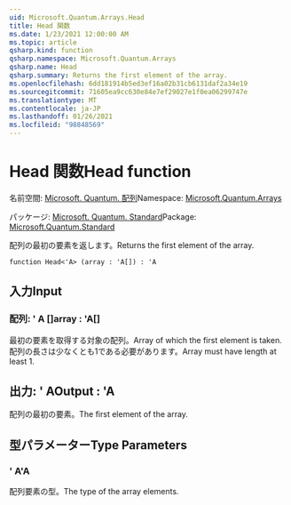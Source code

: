 ```yaml
---
uid: Microsoft.Quantum.Arrays.Head
title: Head 関数
ms.date: 1/23/2021 12:00:00 AM
ms.topic: article
qsharp.kind: function
qsharp.namespace: Microsoft.Quantum.Arrays
qsharp.name: Head
qsharp.summary: Returns the first element of the array.
ms.openlocfilehash: 6dd181914b5ed3ef16a02b31cb6131daf2a34e19
ms.sourcegitcommit: 71605ea9cc630e84e7ef29027e1f0ea06299747e
ms.translationtype: MT
ms.contentlocale: ja-JP
ms.lasthandoff: 01/26/2021
ms.locfileid: "98848569"
---
```

# <a name="head-function"></a><span data-ttu-id="a0c01-102">Head 関数</span><span class="sxs-lookup"><span data-stu-id="a0c01-102">Head function</span></span>

<span data-ttu-id="a0c01-103">名前空間: [Microsoft. Quantum. 配列](xref:Microsoft.Quantum.Arrays)</span><span class="sxs-lookup"><span data-stu-id="a0c01-103">Namespace: [Microsoft.Quantum.Arrays](xref:Microsoft.Quantum.Arrays)</span></span>

<span data-ttu-id="a0c01-104">パッケージ: [Microsoft. Quantum. Standard](https://nuget.org/packages/Microsoft.Quantum.Standard)</span><span class="sxs-lookup"><span data-stu-id="a0c01-104">Package: [Microsoft.Quantum.Standard](https://nuget.org/packages/Microsoft.Quantum.Standard)</span></span>


<span data-ttu-id="a0c01-105">配列の最初の要素を返します。</span><span class="sxs-lookup"><span data-stu-id="a0c01-105">Returns the first element of the array.</span></span>

```qsharp
function Head<'A> (array : 'A[]) : 'A
```


## <a name="input"></a><span data-ttu-id="a0c01-106">入力</span><span class="sxs-lookup"><span data-stu-id="a0c01-106">Input</span></span>

### <a name="array--a"></a><span data-ttu-id="a0c01-107">配列: ' A []</span><span class="sxs-lookup"><span data-stu-id="a0c01-107">array : 'A[]</span></span>

<span data-ttu-id="a0c01-108">最初の要素を取得する対象の配列。</span><span class="sxs-lookup"><span data-stu-id="a0c01-108">Array of which the first element is taken.</span></span> <span data-ttu-id="a0c01-109">配列の長さは少なくとも1である必要があります。</span><span class="sxs-lookup"><span data-stu-id="a0c01-109">Array must have length at least 1.</span></span>



## <a name="output--a"></a><span data-ttu-id="a0c01-110">出力: ' A</span><span class="sxs-lookup"><span data-stu-id="a0c01-110">Output : 'A</span></span>

<span data-ttu-id="a0c01-111">配列の最初の要素。</span><span class="sxs-lookup"><span data-stu-id="a0c01-111">The first element of the array.</span></span>

## <a name="type-parameters"></a><span data-ttu-id="a0c01-112">型パラメーター</span><span class="sxs-lookup"><span data-stu-id="a0c01-112">Type Parameters</span></span>

### <a name="a"></a><span data-ttu-id="a0c01-113">' A</span><span class="sxs-lookup"><span data-stu-id="a0c01-113">'A</span></span>

<span data-ttu-id="a0c01-114">配列要素の型。</span><span class="sxs-lookup"><span data-stu-id="a0c01-114">The type of the array elements.</span></span>